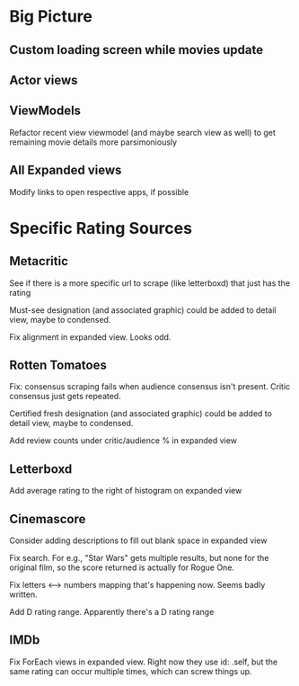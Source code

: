 #  Big Picture

## Custom loading screen while movies update

## Actor views

## ViewModels

Refactor recent view viewmodel (and maybe search view as well) to get remaining movie details more parsimoniously

## All Expanded views

Modify links to open respective apps, if possible

# Specific Rating Sources

## Metacritic

See if there is a more specific url to scrape (like letterboxd) that just has the rating

Must-see designation (and associated graphic) could be added to detail view, maybe to condensed.

Fix alignment in expanded view. Looks odd.

## Rotten Tomatoes

Fix: consensus scraping fails when audience consensus isn't present. Critic consensus just gets repeated.

Certified fresh designation (and associated graphic) could be added to detail view, maybe to condensed.

Add review counts under critic/audience % in expanded view

## Letterboxd

Add average rating to the right of histogram on expanded view

## Cinemascore

Consider adding descriptions to fill out blank space in expanded view

Fix search. For e.g., "Star Wars" gets multiple results, but none for the original film, so the score returned is actually for Rogue One.

Fix letters <--> numbers mapping that's happening now. Seems badly written.

Add D rating range. Apparently there's a D rating range

## IMDb

Fix ForEach views in expanded view. Right now they use id: \.self, but the same rating can occur multiple times, which can screw things up.
